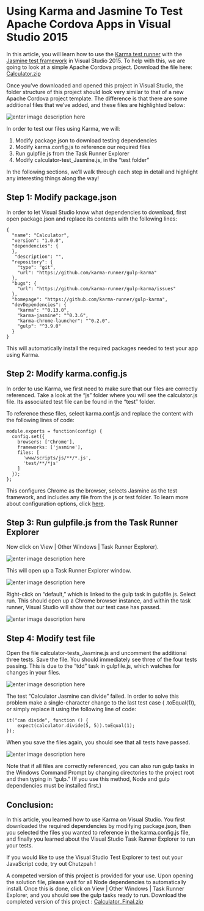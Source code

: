 Using Karma and Jasmine To Test Apache Cordova Apps in Visual Studio 2015
===================

In this article, you will learn how to use the [Karma test runner](http://karma-runner.github.io/0.13/index.html) with the [Jasmine test framework]( http://jasmine.github.io/) in Visual Studio 2015. To help with this, we are going to look at a simple Apache Cordova project. Download the file here: [Calculator.zip](karma_files/Calculator.zip?raw=true)

Once you’ve downloaded and opened this project in Visual Studio, the folder structure of this project should look very similar to that of a new Apache Cordova project template. The difference is that there are some additional files that we’ve added, and these files are highlighted below:  

![enter image description here](karma_images/1.png)


In order to test our files using Karma, we will:

 1. Modify package.json to download testing dependencies
 2. Modify karma.config.js to reference our required files
 3. Run gulpfile.js from the Task Runner Explorer  
 4. Modify calculator-test_Jasmine.js, in the “test folder”

In the following sections, we’ll walk through each step in detail and highlight any interesting things along the way!


Step 1: Modify package.json
-------------

In order to let Visual Studio know what dependencies to download, first open package.json and replace its contents with the following lines:

    {
      "name": "Calculator",
      "version": "1.0.0",
      "dependencies": {
      },
       "description": "",
      "repository": {
        "type": "git",
        "url": "https://github.com/karma-runner/gulp-karma"
      },
      "bugs": {
        "url": "https://github.com/karma-runner/gulp-karma/issues"
      },
      "homepage": "https://github.com/karma-runner/gulp-karma",
      "devDependencies": {
        "karma": "^0.13.0",
        "karma-jasmine": "^0.3.6",
        "karma-chrome-launcher": "^0.2.0",
        "gulp": "^3.9.0"
      }
    }

This will automatically install the required packages needed to test your app using Karma.  

Step 2: Modify karma.config.js
-------------
In order to use Karma, we first need to make sure that our files are correctly referenced. Take a look at the “js” folder where you will see the calculator.js file. Its associated test file can be found in the “test” folder.

To reference these files, select karma.conf.js and replace the content with the following lines of code:

    module.exports = function(config) {
      config.set({
        browsers: ['Chrome'],
        frameworks: ['jasmine'],
        files: [
          'www/scripts/js/**/*.js',
          'test/**/*js'
        ]
      });
    };

This configures Chrome as the browser, selects Jasmine as the test framework, and includes any file from the js or test folder.
To learn more about configuration options, click [here](http://karma-runner.github.io/0.8/config/configuration-file.html).

Step 3: Run gulpfile.js from the Task Runner Explorer
-------------
Now click on View | Other Windows | Task Runner Explorer).

![enter image description here](karma_images/2.png)

This will open up a Task Runner Explorer window.

![enter image description here](karma_images/3.png)

Right-click on “default,” which is linked to the gulp task in gulpfile.js. Select run.
This should open up a Chrome browser instance, and within the task runner, Visual Studio will show that our test case has passed.

![enter image description here](karma_images/4.png)

Step 4: Modify test file
-------------
Open the file calculator-tests_Jasmine.js and uncomment the additional three tests. Save the file. You should immediately see three of the four tests passing. This is due to the “tdd” task in gulpfile.js, which watches for changes in your files.

![enter image description here](karma_images/5.png)

The test “Calculator Jasmine can divide” failed. In order to solve this problem make a single-character change to the last test case ( .toEqual(1)), or simply replace it using the following line of code:

    it("can divide", function () {
        expect(calculator.divide(5, 5)).toEqual(1);
    });
When you save the files again, you should see that all tests have passed.

![enter image description here](karma_images/6.png)

Note that if all files are correctly referenced, you can also run gulp tasks in the Windows Command Prompt by changing directories to the project root and then typing in “gulp.” (If you use this method, Node and gulp dependencies must be installed first.)

Conclusion:
-------------
In this article, you learned how to use Karma on Visual Studio. You first downloaded the required dependencies by modifying package.json, then you selected the files you wanted to reference in the karma.config.js file, and finally you learned about the Visual Studio Task Runner Explorer to run your tests.


If you would like to use the Visual Studio Test Explorer to test out your JavaScript code, try out Chutzpah <link to Chutzpah>!


A competed version of this project is provided for your use. Upon opening the solution file, please wait for all Node dependencies to automatically install. Once this is done, click on View | Other Windows | Task Runner Explorer, and you should see the gulp tasks ready to run. Download the completed version of this project : [Calculator_Final.zip](karma_files/Calculator_Final.zip?raw=true)
